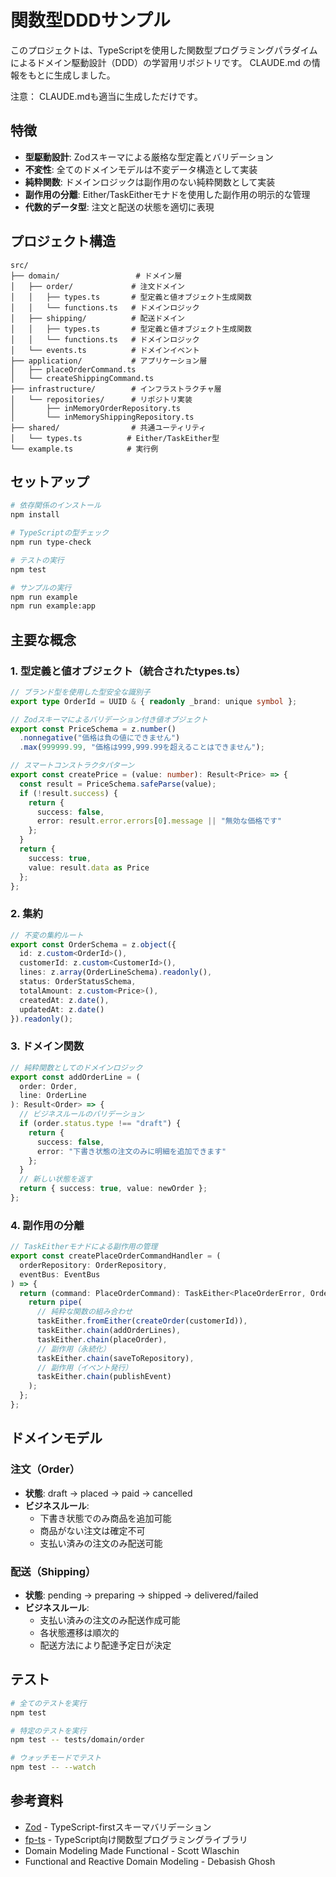 # 関数型DDDサンプル

このプロジェクトは、TypeScriptを使用した関数型プログラミングパラダイムによるドメイン駆動設計（DDD）の学習用リポジトリです。
CLAUDE.md の情報をもとに生成しました。

注意： CLAUDE.mdも適当に生成しただけです。

## 特徴

- **型駆動設計**: Zodスキーマによる厳格な型定義とバリデーション
- **不変性**: 全てのドメインモデルは不変データ構造として実装
- **純粋関数**: ドメインロジックは副作用のない純粋関数として実装
- **副作用の分離**: Either/TaskEitherモナドを使用した副作用の明示的な管理
- **代数的データ型**: 注文と配送の状態を適切に表現

## プロジェクト構造

```
src/
├── domain/                 # ドメイン層
│   ├── order/             # 注文ドメイン
│   │   ├── types.ts       # 型定義と値オブジェクト生成関数
│   │   └── functions.ts   # ドメインロジック
│   ├── shipping/          # 配送ドメイン
│   │   ├── types.ts       # 型定義と値オブジェクト生成関数
│   │   └── functions.ts   # ドメインロジック
│   └── events.ts          # ドメインイベント
├── application/           # アプリケーション層
│   ├── placeOrderCommand.ts
│   └── createShippingCommand.ts
├── infrastructure/        # インフラストラクチャ層
│   └── repositories/      # リポジトリ実装
│       ├── inMemoryOrderRepository.ts
│       └── inMemoryShippingRepository.ts
├── shared/                # 共通ユーティリティ
│   └── types.ts          # Either/TaskEither型
└── example.ts            # 実行例
```

## セットアップ

```bash
# 依存関係のインストール
npm install

# TypeScriptの型チェック
npm run type-check

# テストの実行
npm test

# サンプルの実行
npm run example
npm run example:app
```

## 主要な概念

### 1. 型定義と値オブジェクト（統合されたtypes.ts）

```typescript
// ブランド型を使用した型安全な識別子
export type OrderId = UUID & { readonly _brand: unique symbol };

// Zodスキーマによるバリデーション付き値オブジェクト
export const PriceSchema = z.number()
  .nonnegative("価格は負の値にできません")
  .max(999999.99, "価格は999,999.99を超えることはできません");

// スマートコンストラクタパターン
export const createPrice = (value: number): Result<Price> => {
  const result = PriceSchema.safeParse(value);
  if (!result.success) {
    return {
      success: false,
      error: result.error.errors[0].message || "無効な価格です"
    };
  }
  return {
    success: true,
    value: result.data as Price
  };
};
```

### 2. 集約

```typescript
// 不変の集約ルート
export const OrderSchema = z.object({
  id: z.custom<OrderId>(),
  customerId: z.custom<CustomerId>(),
  lines: z.array(OrderLineSchema).readonly(),
  status: OrderStatusSchema,
  totalAmount: z.custom<Price>(),
  createdAt: z.date(),
  updatedAt: z.date()
}).readonly();
```

### 3. ドメイン関数

```typescript
// 純粋関数としてのドメインロジック
export const addOrderLine = (
  order: Order,
  line: OrderLine
): Result<Order> => {
  // ビジネスルールのバリデーション
  if (order.status.type !== "draft") {
    return {
      success: false,
      error: "下書き状態の注文のみに明細を追加できます"
    };
  }
  // 新しい状態を返す
  return { success: true, value: newOrder };
};
```

### 4. 副作用の分離

```typescript
// TaskEitherモナドによる副作用の管理
export const createPlaceOrderCommandHandler = (
  orderRepository: OrderRepository,
  eventBus: EventBus
) => {
  return (command: PlaceOrderCommand): TaskEither<PlaceOrderError, OrderId> => {
    return pipe(
      // 純粋な関数の組み合わせ
      taskEither.fromEither(createOrder(customerId)),
      taskEither.chain(addOrderLines),
      taskEither.chain(placeOrder),
      // 副作用（永続化）
      taskEither.chain(saveToRepository),
      // 副作用（イベント発行）
      taskEither.chain(publishEvent)
    );
  };
};
```

## ドメインモデル

### 注文（Order）

- **状態**: draft → placed → paid → cancelled
- **ビジネスルール**:
  - 下書き状態でのみ商品を追加可能
  - 商品がない注文は確定不可
  - 支払い済みの注文のみ配送可能

### 配送（Shipping）

- **状態**: pending → preparing → shipped → delivered/failed
- **ビジネスルール**:
  - 支払い済みの注文のみ配送作成可能
  - 各状態遷移は順次的
  - 配送方法により配達予定日が決定

## テスト

```bash
# 全てのテストを実行
npm test

# 特定のテストを実行
npm test -- tests/domain/order

# ウォッチモードでテスト
npm test -- --watch
```

## 参考資料

- [Zod](https://zod.dev/) - TypeScript-firstスキーマバリデーション
- [fp-ts](https://gcanti.github.io/fp-ts/) - TypeScript向け関数型プログラミングライブラリ
- Domain Modeling Made Functional - Scott Wlaschin
- Functional and Reactive Domain Modeling - Debasish Ghosh